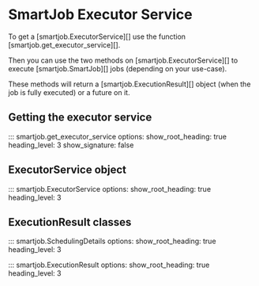 # SmartJob Executor Service

To get a [smartjob.ExecutorService][] use the function [smartjob.get_executor_service][].

Then you can use the two methods on [smartjob.ExecutorService][] to execute [smartjob.SmartJob][] jobs
(depending on your use-case).

These methods will return a [smartjob.ExecutionResult][] object (when the job is fully executed) or a future on it. 

## Getting the executor service

::: smartjob.get_executor_service
    options:
      show_root_heading: true
      heading_level: 3
      show_signature: false

## ExecutorService object

::: smartjob.ExecutorService
    options:
      show_root_heading: true
      heading_level: 3

## ExecutionResult classes

::: smartjob.SchedulingDetails
    options:
      show_root_heading: true
      heading_level: 3

::: smartjob.ExecutionResult
    options:
      show_root_heading: true
      heading_level: 3
